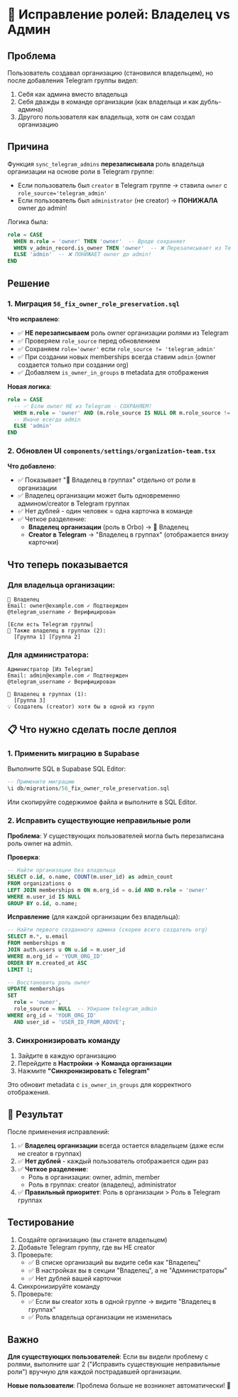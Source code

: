 # 🔧 Исправление ролей: Владелец vs Админ

## Проблема
Пользователь создавал организацию (становился владельцем), но после добавления Telegram группы видел:
1. Себя как админа вместо владельца
2. Себя дважды в команде организации (как владельца и как дубль-админа)
3. Другого пользователя как владельца, хотя он сам создал организацию

## Причина
Функция `sync_telegram_admins` **перезаписывала** роль владельца организации на основе роли в Telegram группе:
- Если пользователь был `creator` в Telegram группе → ставила `owner` с `role_source='telegram_admin'`
- Если пользователь был `administrator` (не creator) → **ПОНИЖАЛА** owner до admin!

Логика была:
```sql
role = CASE 
  WHEN m.role = 'owner' THEN 'owner'  -- Вроде сохраняет
  WHEN v_admin_record.is_owner THEN 'owner'  -- ❌ Перезаписывает из Telegram
  ELSE 'admin'  -- ❌ ПОНИЖАЕТ owner до admin!
END
```

## Решение

### 1. Миграция `56_fix_owner_role_preservation.sql`

**Что исправлено**:
- ✅ **НЕ перезаписываем** роль owner организации ролями из Telegram
- ✅ Проверяем `role_source` перед обновлением
- ✅ Сохраняем `role='owner'` если `role_source != 'telegram_admin'`
- ✅ При создании новых memberships всегда ставим `admin` (owner создается только при создании org)
- ✅ Добавляем `is_owner_in_groups` в metadata для отображения

**Новая логика**:
```sql
role = CASE 
  -- ✅ Если owner НЕ из Telegram - СОХРАНЯЕМ!
  WHEN m.role = 'owner' AND (m.role_source IS NULL OR m.role_source != 'telegram_admin') THEN 'owner'
  -- Иначе всегда admin
  ELSE 'admin'
END
```

### 2. Обновлен UI `components/settings/organization-team.tsx`

**Что добавлено**:
- ✅ Показывает "👑 Владелец в группах" отдельно от роли в организации
- ✅ Владелец организации может быть одновременно админом/creator в Telegram группах
- ✅ Нет дублей - один человек = одна карточка в команде
- ✅ Четкое разделение:
  - **Владелец организации** (роль в Orbo) → 👑 Владелец
  - **Creator в Telegram** → "Владелец в группах" (отображается внизу карточки)

## Что теперь показывается

### Для владельца организации:
```
👑 Владелец
Email: owner@example.com ✓ Подтвержден
@telegram_username ✓ Верифицирован

[Если есть Telegram группы]
👑 Также владелец в группах (2):
  [Группа 1] [Группа 2]
```

### Для администратора:
```
Администратор [Из Telegram]
Email: admin@example.com ✓ Подтвержден
@telegram_username ✓ Верифицирован

👑 Владелец в группах (1):
  [Группа 3]
💡 Создатель (creator) хотя бы в одной из групп
```

## 📋 Что нужно сделать после деплоя

### 1. Применить миграцию в Supabase

Выполните SQL в Supabase SQL Editor:
```sql
-- Примените миграцию
\i db/migrations/56_fix_owner_role_preservation.sql
```

Или скопируйте содержимое файла и выполните в SQL Editor.

### 2. Исправить существующие неправильные роли

**Проблема**: У существующих пользователей могла быть перезаписана роль owner на admin.

**Проверка**:
```sql
-- Найти организации без владельца
SELECT o.id, o.name, COUNT(m.user_id) as admin_count
FROM organizations o
LEFT JOIN memberships m ON m.org_id = o.id AND m.role = 'owner'
WHERE m.user_id IS NULL
GROUP BY o.id, o.name;
```

**Исправление** (для каждой организации без владельца):
```sql
-- Найти первого созданного админа (скорее всего создатель org)
SELECT m.*, u.email
FROM memberships m
JOIN auth.users u ON u.id = m.user_id
WHERE m.org_id = 'YOUR_ORG_ID'
ORDER BY m.created_at ASC
LIMIT 1;

-- Восстановить роль owner
UPDATE memberships
SET 
  role = 'owner',
  role_source = NULL  -- Убираем telegram_admin
WHERE org_id = 'YOUR_ORG_ID'
  AND user_id = 'USER_ID_FROM_ABOVE';
```

### 3. Синхронизировать команду

1. Зайдите в каждую организацию
2. Перейдите в **Настройки → Команда организации**
3. Нажмите **"Синхронизировать с Telegram"**

Это обновит metadata с `is_owner_in_groups` для корректного отображения.

## 🎯 Результат

После применения исправлений:

1. ✅ **Владелец организации** всегда остается владельцем (даже если не creator в группах)
2. ✅ **Нет дублей** - каждый пользователь отображается один раз
3. ✅ **Четкое разделение**:
   - Роль в организации: owner, admin, member
   - Роль в группах: creator (владелец), administrator
4. ✅ **Правильный приоритет**: Роль в организации > Роль в Telegram группах

## Тестирование

1. Создайте организацию (вы станете владельцем)
2. Добавьте Telegram группу, где вы НЕ creator
3. Проверьте:
   - ✅ В списке организаций вы видите себя как "Владелец"
   - ✅ В настройках вы в секции "Владелец", а не "Администраторы"
   - ✅ Нет дублей вашей карточки
4. Синхронизируйте команду
5. Проверьте:
   - ✅ Если вы creator хоть в одной группе → видите "Владелец в группах"
   - ✅ Роль владельца организации не изменилась

## Важно

**Для существующих пользователей**: Если вы видели проблему с ролями, выполните шаг 2 ("Исправить существующие неправильные роли") вручную для каждой пострадавшей организации.

**Новые пользователи**: Проблема больше не возникнет автоматически! 🎉

